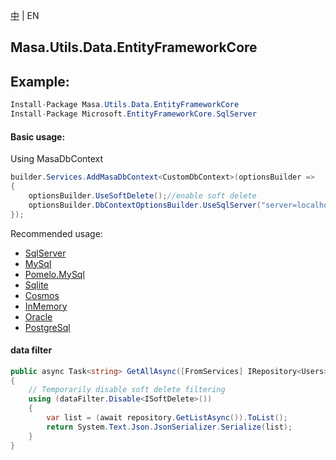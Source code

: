[中](README.zh-CN.md) | EN

## Masa.Utils.Data.EntityFrameworkCore

## Example:

```c#
Install-Package Masa.Utils.Data.EntityFrameworkCore
Install-Package Microsoft.EntityFrameworkCore.SqlServer
```

#### Basic usage:

Using MasaDbContext

``` C#
builder.Services.AddMasaDbContext<CustomDbContext>(optionsBuilder =>
{
    optionsBuilder.UseSoftDelete();//enable soft delete
    optionsBuilder.DbContextOptionsBuilder.UseSqlServer("server=localhost;uid=sa;pwd=P@ssw0rd;database=identity");
});
```

Recommended usage:

- [SqlServer](../Masa.Utils.Data.EntityFrameworkCore.SqlServer/README.md)
- [MySql](../Masa.Utils.Data.EntityFrameworkCore.MySql/README.md)
- [Pomelo.MySql](../Masa.Utils.Data.EntityFrameworkCore.Pomelo.MySql/README.md)
- [Sqlite](../Masa.Utils.Data.EntityFrameworkCore.Sqlite/README.md)
- [Cosmos](../Masa.Utils.Data.EntityFrameworkCore.Cosmos/README.md)
- [InMemory](../Masa.Utils.Data.EntityFrameworkCore.InMemory/README.md)
- [Oracle](../Masa.Utils.Data.EntityFrameworkCore.Oracle/README.md)
- [PostgreSql](../Masa.Utils.Data.EntityFrameworkCore.PostgreSql/README.md)

#### data filter

``` C#
public async Task<string> GetAllAsync([FromServices] IRepository<Users> repository, [FromServices] IDataFilter dataFilter)
{
    // Temporarily disable soft delete filtering
    using (dataFilter.Disable<ISoftDelete>())
    {
        var list = (await repository.GetListAsync()).ToList();
        return System.Text.Json.JsonSerializer.Serialize(list);
    }
}
```